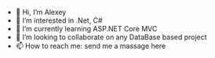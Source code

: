- 👋 Hi, I’m Alexey
- 👀 I’m interested in .Net, C#
- 🌱 I’m currently learning ASP.NET Core MVC
- 💞️ I’m looking to collaborate on any DataBase based project
- 📫 How to reach me: send me a massage here

<!---
Ocvcorp/Ocvcorp is a ✨ special ✨ repository because its `README.md` (this file) appears on your GitHub profile.
You can click the Preview link to take a look at your changes.
--->
